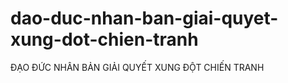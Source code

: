 # dao-duc-nhan-ban-giai-quyet-xung-dot-chien-tranh
ĐẠO ĐỨC NHÂN BẢN GIẢI QUYẾT XUNG ĐỘT CHIẾN TRANH
